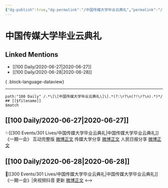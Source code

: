 ```yaml
---
{"dg-publish":true,"dg-permalink":"/中国传媒大学毕业云典礼","permalink":"/中国传媒大学毕业云典礼/","created":"2023-04-05T22:22:30.000+08:00","updated":"2023-08-24T18:42:04.577+08:00"}
---
```


# 中国传媒大学毕业云典礼

## Linked Mentions
- [[100 Daily/2020-06-27\|2020-06-27]]
- [[100 Daily/2020-06-28\|2020-06-28]]

{ .block-language-dataview}

---

```expander
path:"100 Daily" /.*\[\[中国传媒大学毕业云典礼\]\].*(?:\r?\n(?!\r?\n).*)*/
## [[$filename]]
$match
```
## [[100 Daily/2020-06-27\|2020-06-27]]
✨[[300 Events/301 Lives/中国传媒大学毕业云典礼\|中国传媒大学毕业云典礼]]《一期一会》
互动完整版 [微博正文](https://m.weibo.cn/6466290670/4520394251475121)
传媒大学分享 [微博正文](https://m.weibo.cn/6466290670/4520378737222540)
人民日报分享 [微博正文](https://m.weibo.cn/6466290670/4520396348823901)
## [[100 Daily/2020-06-28\|2020-06-28]]
🌱[[300 Events/301 Lives/中国传媒大学毕业云典礼\|中国传媒大学毕业云典礼]]《一期一会》|央视频抖音 更新 [微博正文](https://m.weibo.cn/6466290670/4520718269752968)
<-->